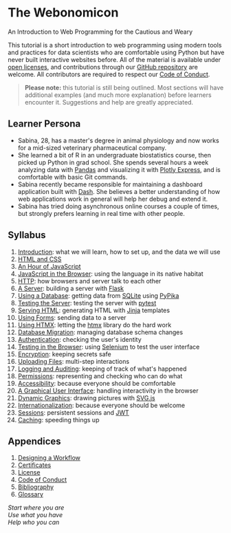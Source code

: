 # The Webonomicon

<p class="subtitle">An Introduction to Web Programming for the Cautious and Weary</p>

This tutorial is a short introduction to web programming using modern tools and practices
for data scientists who are comfortable using Python
but have never built interactive websites before.
All of the material is available under [open licenses](./LICENSE.md),
and contributions through our [GitHub repository][repo] are welcome.
All contributors are required to respect our [Code of Conduct](./CODE_OF_CONDUCT.md).

> **Please note:** this tutorial is still being outlined.
> Most sections will have additional examples (and much more explanation)
> before learners encounter it.
> Suggestions and help are greatly appreciated.

## Learner Persona

-   Sabina, 28, has a master's degree in animal physiology
    and now works for a mid-sized veterinary pharmaceutical company.
-   She learned a bit of R in an undergraduate biostatistics course,
    then picked up Python in grad school.
    She spends several hours a week analyzing data with [Pandas][pandas]
    and visualizing it with [Plotly Express][plotly-express],
    and is comfortable with basic Git commands.
-   Sabina recently became responsible for maintaining a dashboard application built with [Dash][dash].
    She believes a better understanding of how web applications work in general
    will help her debug and extend it.
-   Sabina has tried doing asynchronous online courses a couple of times,
    but strongly prefers learning in real time with other people.

## Syllabus

<div id="syllabus" markdown="1">

1.  [Introduction](./01_intro/): what we will learn, how to set up, and the data we will use
1.  [HTML and CSS](./02_htmlcss/)
1.  [An Hour of JavaScript](./03_js/)
1.  [JavaScript in the Browser](./04_browser/): using the language in its native habitat
1.  [HTTP](./05_http/): how browsers and server talk to each other
1.  [A Server](./06_server/): building a server with [Flask][flask]
1.  [Using a Database](./07_db/): getting data from [SQLite][sqlite] using [PyPika][pypika]
1.  [Testing the Server](./08_test/): testing the server with [pytest][pytest]
1.  [Serving HTML](./09_view/): generating HTML with [Jinja][jinja] templates
1.  [Using Forms](./10_forms/): sending data to a server
1.  [Using HTMX](./11_htmx/): letting the [htmx][htmx] library do the hard work
1.  [Database Migration](./12_migrate/): managing database schema changes
1.  [Authentication](./13_auth/): checking the user's identity
1.  [Testing in the Browser](./14_automate/): using [Selenium][selenium] to test the user interface
1.  [Encryption](./15_crypt/): keeping secrets safe
1.  [Uploading Files](./16_upload/): multi-step interactions
1.  [Logging and Auditing](./17_log/): keeping of track of what's happened
1.  [Permissions](./18_perm/): representing and checking who can do what
1.  [Accessibility](./19_access/): because everyone should be comfortable
1.  [A Graphical User Interface](./20_gui/): handling interactivity in the browser
1.  [Dynamic Graphics](./21_graphics/): drawing pictures with [SVG.js][svgjs]
1.  [Internationalization](./22_intl/): because everyone should be welcome
1.  [Sessions](./23_sessions/): persistent sessions and [JWT][jwt]
1.  [Caching](./24_cache/): speeding things up

</div>

##  Appendices

<div id="appendices" markdown="1">

1.  [Designing a Workflow](./98_workflow/)
1.  [Certificates](./99_cert/)
1.  [License](./LICENSE.md)
1.  [Code of Conduct](./CODE_OF_CONDUCT.md)
1.  [Bibliography](./bibliography.md)
1.  [Glossary](./glossary.md)

</div>

<p class="center">
  <em>
    Start where you are
    <br/>
    Use what you have
    <br/>
    Help who you can
  </em>
</p>

[alpine]: https://alpinejs.dev/
[bs4]: https://beautiful-soup-4.readthedocs.io/
[dash]: https://dash.plotly.com/
[deno]: https://deno.com/
[fasthtml]: https://docs.fastht.ml/
[flask]: https://flask.palletsprojects.com/
[frappe-charts]: https://frappe.io/charts/docs
[html5validator]: https://pypi.org/project/html5validator/
[htmx]: https://htmx.org/
[httpx]: https://www.python-httpx.org/
[jinja]: https://jinja.palletsprojects.com/
[jwt]: https://en.wikipedia.org/wiki/JSON_Web_Token
[pandas]: https://pandas.pydata.org/
[plotly-express]: https://plotly.com/python/plotly-express/
[polars]: https://pola.rs/
[prettytable]: https://pypi.org/project/prettytable/
[pypika]: https://pypika.readthedocs.io/
[pytest]: https://docs.pytest.org/
[repo]: https://github.com/gvwilson/webonomicon
[selenium]: https://pypi.org/project/selenium/
[sqlite]: https://www.sqlite.org/
[svgjs]: https://svgjs.dev/
